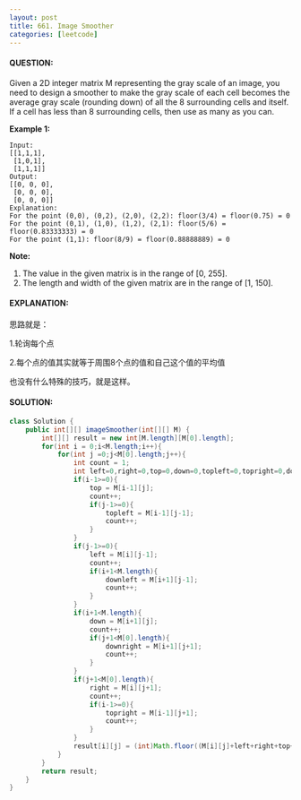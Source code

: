 ```yaml
---
layout: post
title: 661. Image Smoother
categories: [leetcode]
---
```


#### QUESTION:

Given a 2D integer matrix M representing the gray scale of an image, you need to design a smoother to make the gray scale of each cell becomes the average gray scale (rounding down) of all the 8 surrounding cells and itself. If a cell has less than 8 surrounding cells, then use as many as you can.

**Example 1:**

```
Input:
[[1,1,1],
 [1,0,1],
 [1,1,1]]
Output:
[[0, 0, 0],
 [0, 0, 0],
 [0, 0, 0]]
Explanation:
For the point (0,0), (0,2), (2,0), (2,2): floor(3/4) = floor(0.75) = 0
For the point (0,1), (1,0), (1,2), (2,1): floor(5/6) = floor(0.83333333) = 0
For the point (1,1): floor(8/9) = floor(0.88888889) = 0

```

**Note:**

1. The value in the given matrix is in the range of [0, 255].
2. The length and width of the given matrix are in the range of [1, 150].

#### EXPLANATION:

思路就是：

1.轮询每个点

2.每个点的值其实就等于周围8个点的值和自己这个值的平均值

也没有什么特殊的技巧，就是这样。

#### SOLUTION:

```JAVA
class Solution {
    public int[][] imageSmoother(int[][] M) {
        int[][] result = new int[M.length][M[0].length];
        for(int i = 0;i<M.length;i++){
            for(int j =0;j<M[0].length;j++){
                int count = 1;
                int left=0,right=0,top=0,down=0,topleft=0,topright=0,downleft=0,downright = 0;
                if(i-1>=0){
                    top = M[i-1][j];
                    count++;
                    if(j-1>=0){
                        topleft = M[i-1][j-1];
                        count++;
                    }
                }
                if(j-1>=0){
                    left = M[i][j-1];
                    count++;
                    if(i+1<M.length){
                        downleft = M[i+1][j-1];
                        count++;
                    }
                }
                if(i+1<M.length){
                    down = M[i+1][j];
                    count++;
                    if(j+1<M[0].length){
                        downright = M[i+1][j+1];
                        count++;
                    }
                }
                if(j+1<M[0].length){
                    right = M[i][j+1];
                    count++;
                    if(i-1>=0){
                        topright = M[i-1][j+1];
                        count++;
                    }
                }
                result[i][j] = (int)Math.floor((M[i][j]+left+right+top+down+topleft+topright+downleft+downright)/count);
            }
        }
        return result;
    }
}
```

